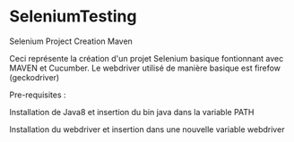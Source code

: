 # SeleniumTesting
Selenium Project Creation Maven 


Ceci représente la création d'un projet Selenium basique fontionnant avec MAVEN et Cucumber. Le webdriver utilisé de manière basique est firefow (geckodriver)

Pre-requisites :

Installation de Java8 et insertion du bin java dans la variable PATH

Installation du webdriver et insertion dans une nouvelle variable webdriver

